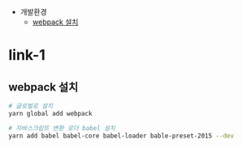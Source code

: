 - 개발환경
    - [webpack 설치](#link-1)

# link-1
## webpack 설치
```bash
# 글로벌로 설치
yarn global add webpack

# 자바스크립트 변환 로더 babel 설치
yarn add babel babel-core babel-loader bable-preset-2015 --dev
```
